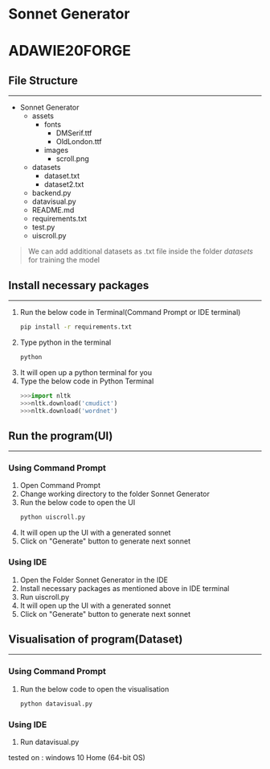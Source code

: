 # Sonnet Generator
# ADAWIE20FORGE



## File Structure
---
* Sonnet Generator
    * assets
        * fonts
            * DMSerif.ttf
            * OldLondon.ttf
        * images
            * scroll.png
    * datasets
        * dataset.txt
        * dataset2.txt
    * backend.py
    * datavisual.py
    * README.md
    * requirements.txt
    * test.py
    * uiscroll.py

  
>We can add additional datasets as .txt  file inside the folder *datasets* for training the model


## Install necessary packages
---
1. Run the below code in Terminal(Command Prompt or IDE terminal)
    ```bash
    pip install -r requirements.txt
    ```
2. Type python in the terminal
    ```bash
    python
    ```
3. It will open up a python terminal for you
4. Type the below code in Python Terminal
    ```python
    >>>import nltk
    >>>nltk.download('cmudict')
    >>>nltk.download('wordnet')
    ```

## Run the program(UI)
---
### Using Command Prompt

1. Open Command Prompt
2. Change working directory to the folder Sonnet Generator
3. Run the below code to open the UI
    ```bash
    python uiscroll.py
    ```
4. It will open up the UI with a generated sonnet
5. Click on "Generate" button to generate next sonnet

### Using IDE
1. Open the Folder Sonnet Generator in the IDE
2. Install necessary packages as mentioned above in IDE terminal
3. Run uiscroll.py
4. It will open up the UI with a generated sonnet
5. Click on "Generate" button to generate next sonnet

## Visualisation of program(Dataset)
---
### Using Command Prompt

1. Run the below code to open the visualisation
    ```bash
    python datavisual.py
    ```

### Using IDE

1. Run datavisual.py

tested on : windows 10 Home (64-bit OS)

